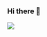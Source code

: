 ### Hi there 👋

<img align="down" src="https://github-readme-stats.vercel.app/api?username=oulton&show_icons=true&icon_color=1D2DCE&text_color=718096&bg_color=ffffff&hide_title=true" />

<!--
**oulton/oulton** is a ✨ _special_ ✨ repository because its `README.md` (this file) appears on your GitHub profile.

Here are some ideas to get you started:

- 🔭 I’m currently working on ...
- 🌱 I’m currently learning ...
- 👯 I’m looking to collaborate on ...
- 🤔 I’m looking for help with ...
- 💬 Ask me about ...
- 📫 How to reach me: ...
- 😄 Pronouns: ...
- ⚡ Fun fact: ...
-->
